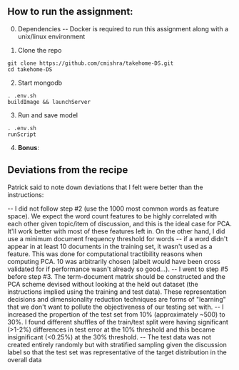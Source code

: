 ## How to run the assignment:

0. Dependencies
 -- Docker is required to run this assignment along with a unix/linux environment

1. Clone the repo

```
git clone https://github.com/cmishra/takehome-DS.git
cd takehome-DS
```

2. Start mongodb 

```
. .env.sh
buildImage && launchServer
```

3. Run and save model

```
. .env.sh
runScript
```

4. **Bonus**:

## Deviations from the recipe

Patrick said to note down deviations that I felt were better than the instructions:

 -- I did not follow step #2 (use the 1000 most common words as feature space). We expect the word count features to be highly correlated with each other given topic/item of discussion, and this is the ideal case for PCA. It'll work better with most of these features left in. On the other hand, I did use a minimum document frequency threshold for words -- if a word didn't appear in at least 10 documents in the training set, it wasn't used as a feature. This was done for computational tractibility reasons when computing PCA. 10 was arbitrarily chosen (albeit would have been cross validated for if performance wasn't already so good...).
 -- I went to step #5 before step #3. The term-document matrix should be constructed and the PCA scheme devised without looking at the held out dataset (the instructions implied using the training and test data). These representation decisions and dimensionality reduction techniques are forms of "learning" that we don't want to pollute the objectiveness of our testing set with.
 -- I increased the propertion of the test set from 10% (approximately ~500) to 30%. I found different shuffles of the train/test split were having significant (>1-2%) differences in test error at the 10% threshold and this became insignificant (<0.25%) at the 30% threshold.
 -- The test data was not created entirely randomly but with stratified sampling given the discussion label so that the test set was representative of the target distribution in the overall data